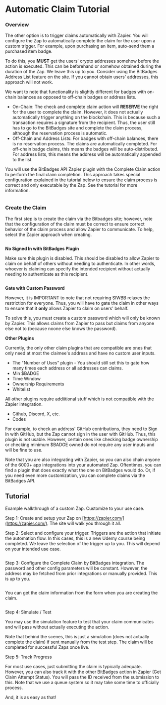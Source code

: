 # Automatic Claim Tutorial

### Overview

The other option is to trigger claims automatically with Zapier. You will configure the Zap to automatically complete the claim for the user upon a custom trigger. For example, upon purchasing an item, auto-send them a purchased item badge.

To do this, you **MUST** get the users' crypto addresses somehow before the action is executed. This can be beforehand or somehow obtained during the duration of the Zap. We leave this up to you. Consider using the BitBadges Address List feature on the site. If you cannot obtain users' addresses, this approach will not work.

We want to note that functionality is slightly different for badges with on-chain balances as opposed to off-chain badges or address lists.

* On-Chain: The check and complete claim action will **RESERVE** the right for the user to complete the claim. However, it does not actually automatically trigger anything on the blockchain. This is because such a transaction requires a signature from the recipient. Thus, the user still has to go to the BitBadges site and complete the claim process, although the reservation process is automatic.
* Off-Chain and Address Lists: For badges with off-chain balances, there is no reservation process. The claims are automatically completed. For off-chain badge claims, this means the badges will be auto-distributed. For address lists, this means the address will be automatically appended to the list.

You will use the BitBadges API Zapier plugin with the Complete Claim action to perform the final claim completion. This approach takes special configuration explained in the tutorial below to ensure the claim process is correct and only executable by the Zap. See the tutorial for more information.

<figure><img src="../../../../.gitbook/assets/image (2) (1) (1) (1) (1) (1) (1).png" alt=""><figcaption></figcaption></figure>

### Create the Claim

The first step is to create the claim via the Bitbadges site; however, note that the configuration of the claim must be correct to ensure correct behavior of the claim process and allow Zapier to communicate. To help, select the Zapier approach when creating.

<figure><img src="../../../../.gitbook/assets/image (105).png" alt=""><figcaption></figcaption></figure>

**No Signed In with BitBadges Plugin**

Make sure this plugin is disabled. This should be disabled to allow Zapier to claim on behalf of others without needing to authenticate. In other words, whoever is claiming can specify the intended recipient without actually needing to authenticate as this recipient.

<figure><img src="../../../../.gitbook/assets/image (3) (1) (1) (1).png" alt=""><figcaption></figcaption></figure>

**Gate with Custom Password**

However, it is IMPORTANT to note that not requiring SIWBB relaxes the restriction for everyone. Thus, you will have to gate the claim in other ways to ensure that it **only** allows Zapier to claim on users' behalf.

To solve this, you must create a custom password which will only be known by Zapier. This allows claims from Zapier to pass but claims from anyone else not to (because noone else knows the password).

**Other Plugins**

Currently, the only other claim plugins that are compatible are ones that only need at most the claimee's address and have no custom user inputs.

* The "Number of Uses" plugin - You should still set this to gate how many times each address or all addresses can claims.
* Min $BADGE
* Time Window
* Ownership Requirements
* Whitelist

All other plugins require addiitional stuff which is not compatible with the Zapier integration.

* Github, Discord, X, etc.
* Codes

For example, to check an address' GitHub contributions, they need to Sign In with GitHub, but the Zap cannot sign in the user with GitHub. Thus, this plugin is not usable. However, certain ones like checking badge ownership or checking minimum $BADGE owned do not require any user inputs and will be fine to use.

Note that you are also integrating with Zapier, so you can also chain anyone of the 6000+ app integrations into your automated Zap. Oftentimes, you can find a plugin that does exactly what the one on BitBadges would do. Or, if you need even more customization, you can complete claims via the BitBadges API.

## Tutorial

Example walkthrough of a custom Zap. Customize to your use case.

Step 1: Create and setup your Zap on [https://zapier.com/](https://zapier.com/). The site will walk you through it all.

Step 2: Select and configure your trigger. Triggers are the action that initiate the automation flow. In this cases, this is a new Udemy course being completed. We leave the selection of the trigger up to you. This will depend on your intended use case.

<figure><img src="../../../../.gitbook/assets/image (2) (1) (1) (1) (1) (1) (1) (1).png" alt=""><figcaption></figcaption></figure>

Step 3: Configure the Complete Claim by BitBadges integration. The password and other config parameters will be constant. However, the address may be fetched from prior integrations or manually provided. This is up to you.

<figure><img src="../../../../.gitbook/assets/image (107).png" alt=""><figcaption></figcaption></figure>

You can get the claim information from the form when you are creating the claim.

<figure><img src="../../../../.gitbook/assets/image (106).png" alt=""><figcaption></figcaption></figure>

Step 4: Simulate / Test

You may use the simulation feature to test that your claim communicates and will pass without actually executing the action.

Note that behind the scenes, this is just a simulation (does not actually complete the claim) if sent manually from the test step. The claim will be completed for successful Zaps once live.

Step 5: Track Progress

For most use cases, just submitting the claim is typically adequate. However, you can also track it with the other BitBadges action in Zapier (Get Claim Attempt Status). You will pass the ID received from the submission to this. Note that we use a queue system so it may take some time to officially process.

And, it is as easy as that!
